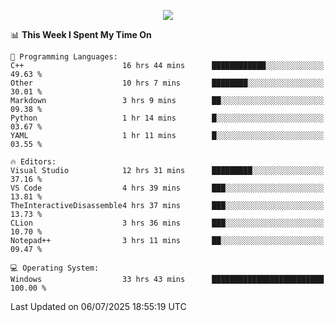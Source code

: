 <p align="center">
  <img src="https://readme-typing-svg.herokuapp.com?font=Cascadia+Code&weight=600&size=20&duration=5000&pause=1000&color=FFFFFF&center=true&vCenter=true&width=500&lines=IF+I'M+NOT+WORKING+-+IT+MEANS+I'M+DEAD+💀" />
</p>

<!--START_SECTION:waka-->
📊 **This Week I Spent My Time On** 

```text
💬 Programming Languages: 
C++                      16 hrs 44 mins      ████████████░░░░░░░░░░░░░   49.63 % 
Other                    10 hrs 7 mins       ████████░░░░░░░░░░░░░░░░░   30.01 % 
Markdown                 3 hrs 9 mins        ██░░░░░░░░░░░░░░░░░░░░░░░   09.38 % 
Python                   1 hr 14 mins        █░░░░░░░░░░░░░░░░░░░░░░░░   03.67 % 
YAML                     1 hr 11 mins        █░░░░░░░░░░░░░░░░░░░░░░░░   03.55 % 

🔥 Editors: 
Visual Studio            12 hrs 31 mins      █████████░░░░░░░░░░░░░░░░   37.16 % 
VS Code                  4 hrs 39 mins       ███░░░░░░░░░░░░░░░░░░░░░░   13.81 % 
TheInteractiveDisassemble4 hrs 37 mins       ███░░░░░░░░░░░░░░░░░░░░░░   13.73 % 
CLion                    3 hrs 36 mins       ███░░░░░░░░░░░░░░░░░░░░░░   10.70 % 
Notepad++                3 hrs 11 mins       ██░░░░░░░░░░░░░░░░░░░░░░░   09.47 % 

💻 Operating System: 
Windows                  33 hrs 43 mins      █████████████████████████   100.00 % 
```


 Last Updated on 06/07/2025 18:55:19 UTC
<!--END_SECTION:waka-->
